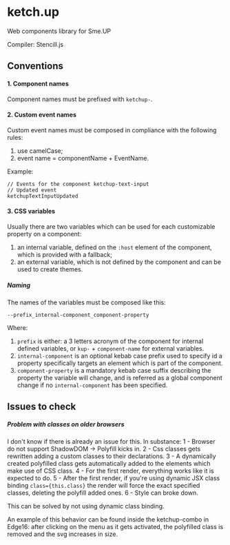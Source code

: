 # ketch.up
Web components library for Sme.UP
 
Compiler: Stencill.js  

## Conventions

#### 1. Component names
Component names must be prefixed with `ketchup-`.

#### 2. Custom event names
Custom event names must be composed in compliance with the following rules:
1. use camelCase;
2. event name = componentName + EventName.

Example:
```
// Events for the component ketchup-text-input
// Updated event
ketchupTextInputUpdated
```

#### 3. CSS variables

Usually there are two variables which can be used for each customizable property on a component:
1. an internal variable, defined on the `:host` element of the component, which is provided with a fallback;
2. an external variable, which is not defined by the component and can be used to create themes.

##### Naming

The names of the variables must be composed like this:
```
--prefix_internal-component_component-property
```

Where:
1. `prefix` is either: a 3 letters acronym of the component for internal defined variables, or `kup-` + `component-name`
for external variables.
2. `internal-component` is an optional kebab case prefix used to specify id a property specifically targets an
element which is part of the component.
3.  `component-property` is a mandatory kebab case suffix describing the property the variable will change,
and is referred as a global component change if no `internal-component` has been specified.


## Issues to check

##### Problem with classes on older browsers

I don't know if there is already an issue for this.
In substance:
1 - Browser do not support ShadowDOM -> Polyfill kicks in.
2 - Css classes gets rewritten adding a custom classes to their declarations.
3 - A dynamically created polyfilled class gets automatically added to the elements which make use of CSS class.
4 - For the first render, everything works like it is expected to do.
5 - After the first render, if you're using dynamic JSX class binding `class={this.class}` the render will force the
exact specified classes, deleting the polyfill added ones.
6 - Style can broke down.

This can be solved by not using dynamic class binding.

An example of this behavior can be found inside the ketchup-combo in Edge16:
after clicking on the menu as it gets activated, the polyfilled class is removed and the svg increases in size.   